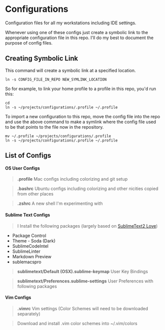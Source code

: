 Configurations
==============

Configuration files for all my workstations including IDE settings.

Whenever using one of these configs just create a symbolic link to the appropriate
configuration file in this repo. I'll do my best to document the purpose of config files.

## Creating Symbolic Link
This command will create a symbolic link at a specified location.

    ln -s CONFIG_FILE_IN_REPO NEW_SYMLINK_LOCATION

So for example, to link your home profile to a profile in this repo, you'd run this:

    cd
    ln -s ~/projects/configurations/.profile ~/.profile

To import a new configuration to this repo, move the config file into the repo and use
the above command to make a symlink where the config file used to be that points
to the file now in the repository.


    mv ~/.profile ~/projects/configurations/.profile
    ln -s ~/projects/configurations/.profile ~/.profile



## List of Configs

#### OS User Configs

> **.profile** Mac configs including colorizing and git setup

> **.bashrc** Ubuntu configs including colorizing and other nicities copied from other places

> **.zshrc** A new shell I'm experimenting with

#### Sublime Text Configs

> I Install the following packages (largely based on [SublimeText2 Love](http://kennethreitz.org/sublime-text-2-love/))
* Package Control
* Theme - Soda (Dark)
* SublimeCodeIntel
* SublimeLinter
* Markdown Preview
* sublemacspro

> **sublimetext/Default (OSX).sublime-keymap** User Key Bindings

> **sublimetext/Preferences.sublime-settings** User Preferences with following packages

#### Vim Configs

> **.vimrc** Vim settings (Color Schemes will need to be downloaded separately)

> Download and install .vim color schemes into ~/.vim/colors
